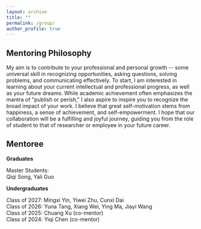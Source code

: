 ```yaml
---
layout: archive
title: ""
permalink: /group/
author_profile: true
---
```


Mentoring Philosophy
-
My aim is to contribute to your professional and personal growth -- some universal skill in recognizing opportunities, asking questions, solving problems, and communicating effectively. To start, I am interested in learning about your current intellectual and professional progress, as well as your future dreams. While academic achievement often emphasizes the mantra of "publish or perish," I also aspire to inspire you to recognize the broad impact of your work. I believe that great self-motivation stems from happiness, a sense of achievement, and self-empowerment. I hope that our collaboration will be a fulfilling and joyful journey, guiding you from the role of student to that of researcher or employee in your future career.

Mentoree
-
**Graduates**

Master Students:\
Qiqi Song, Yali Guo

**Undergraduates**

Class of 2027: Mingxi Yin, Yiwei Zhu, Cunxi Dai\
Class of 2026: Yuna Tang, Xiang Wei, Ying Ma, Jiayi Wang\
Class of 2025: Chuang Xu (co-mentor)\
Class of 2024: Yiqi Chen (co-mentor)


